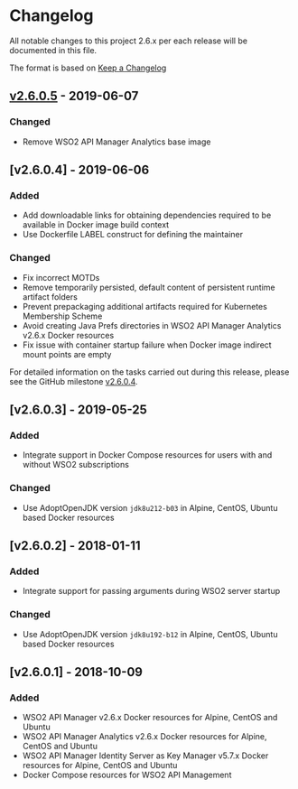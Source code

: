 # Changelog
All notable changes to this project 2.6.x per each release will be documented in this file.

The format is based on [Keep a Changelog](https://keepachangelog.com/en/1.0.0/)

## [v2.6.0.5] - 2019-06-07

### Changed
- Remove WSO2 API Manager Analytics base image

## [v2.6.0.4] - 2019-06-06

### Added
- Add downloadable links for obtaining dependencies required to be available in Docker image build context
- Use Dockerfile LABEL construct for defining the maintainer

### Changed
- Fix incorrect MOTDs
- Remove temporarily persisted, default content of persistent runtime artifact folders
- Prevent prepackaging additional artifacts required for Kubernetes Membership Scheme
- Avoid creating Java Prefs directories in WSO2 API Manager Analytics v2.6.x Docker resources
- Fix issue with container startup failure when Docker image indirect mount points are empty

For detailed information on the tasks carried out during this release, please see the GitHub milestone
[v2.6.0.4](https://github.com/wso2/docker-apim/milestone/4).

## [v2.6.0.3] - 2019-05-25

### Added
- Integrate support in Docker Compose resources for users with and without WSO2 subscriptions

### Changed
- Use AdoptOpenJDK version `jdk8u212-b03` in Alpine, CentOS, Ubuntu based Docker resources

## [v2.6.0.2] - 2018-01-11

### Added
- Integrate support for passing arguments during WSO2 server startup

### Changed
- Use AdoptOpenJDK version `jdk8u192-b12` in Alpine, CentOS, Ubuntu based Docker resources

## [v2.6.0.1] - 2018-10-09

### Added
- WSO2 API Manager v2.6.x Docker resources for Alpine, CentOS and Ubuntu
- WSO2 API Manager Analytics v2.6.x Docker resources for Alpine, CentOS and Ubuntu
- WSO2 API Manager Identity Server as Key Manager v5.7.x Docker resources for Alpine, CentOS and Ubuntu
- Docker Compose resources for WSO2 API Management

[v2.6.0.5]: https://github.com/wso2/docker-apim/compare/v2.6.0.4...v2.6.0.5
